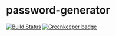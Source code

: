 # password-generator

[![Build Status](https://travis-ci.org/marcobiedermann/password-generator.svg?branch=master)](https://travis-ci.org/marcobiedermann/password-generator)
[![Greenkeeper badge](https://badges.greenkeeper.io/marcobiedermann/password-generator.svg)](https://greenkeeper.io/)
